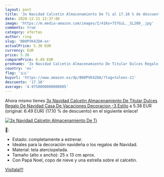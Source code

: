 ```yaml
---
layout: post
title: '3x Navidad Calcetin Almacenamiento De Ti al 17.10 % de descuento'
date: 2020-12-21 12:37:06
image: 'https://m.media-amazon.com/images/I/41Ko+757GiL._SL200_.jpg'
comments: true
category: ofertas
author: ring
slug: 'B00PVK42DA-es'
actualPrice: 5.38 EUR
currency: EUR
price: 5.38
comparePrice: 6.49 EUR
prodname: '3x Navidad Calcetin Almacenamiento De Titular Dulces Regalo De Navidad Casa De Vacaciones Decoracion -3 Estilo'
country: 'es'
flag: '🇪🇸'
buyurl: 'https://www.amazon.es/dp/B00PVK42DA/?tag=tolees-21'
descuento: '17.10'
average: '4.9750000000000005'
---
```


Ahora mismo tienes [3x Navidad Calcetin Almacenamiento De Titular Dulces Regalo De Navidad Casa De Vacaciones Decoracion -3 Estilo](https://www.amazon.es/dp/B00PVK42DA/?tag=tolees-21) a 5.38 EUR (original: 6.49 EUR) (17.10 %  de descuento) en el siguiente enlace!

[![3x Navidad Calcetin Almacenamiento De Ti](https://m.media-amazon.com/images/I/41Ko+757GiL._SL200_.jpg)](https://www.amazon.es/dp/B00PVK42DA/?tag=tolees-21)

🔎:

- Estado: completamente a estrenar.
- Ideales para la decoración navideña o los regalos de Navidad.
- Material: tela aterciopelada.
- Tamaño (alto x ancho): 25 x 13 cm aprox.
- Con Papá Noel, copo de nieve y una estrella sobre el calcetín.

[Visítala!!!](https://www.amazon.es/dp/B00PVK42DA/?tag=tolees-21)
